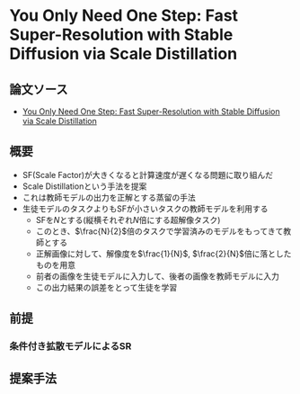 # You Only Need One Step: Fast Super-Resolution with Stable Diffusion via Scale Distillation
## 論文ソース
- [You Only Need One Step: Fast Super-Resolution with Stable Diffusion via Scale Distillation](https://arxiv.org/pdf/2401.17258)

## 概要
- SF(Scale Factor)が大きくなると計算速度が遅くなる問題に取り組んだ
- Scale Distillationという手法を提案
- これは教師モデルの出力を正解とする蒸留の手法
- 生徒モデルのタスクよりもSFが小さいタスクの教師モデルを利用する
  - SFを$N$とする(縦横それぞれ$N$倍にする超解像タスク)
  - このとき、$\frac{N}{2}$倍のタスクで学習済みのモデルをもってきて教師とする
  - 正解画像に対して、解像度を$\frac{1}{N}$, $\frac{2}{N}$倍に落としたものを用意
  - 前者の画像を生徒モデルに入力して、後者の画像を教師モデルに入力
  - この出力結果の誤差をとって生徒を学習


## 前提
### 条件付き拡散モデルによるSR

## 提案手法